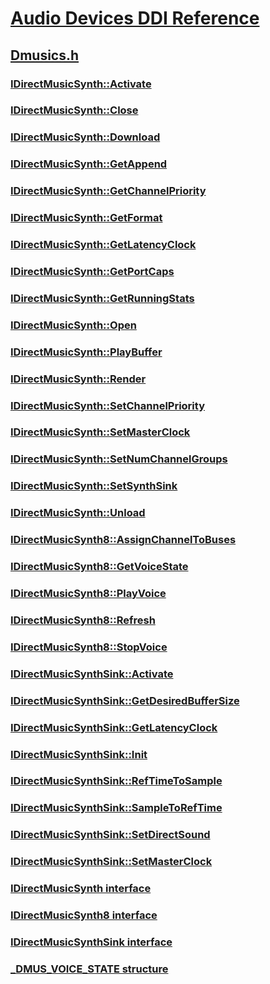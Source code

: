 # [Audio Devices DDI Reference](../_audio/index.md)
## [Dmusics.h](index.md)
### [IDirectMusicSynth::Activate](../dmusics/nf-dmusics-idirectmusicsynth-activate.md)
### [IDirectMusicSynth::Close](../dmusics/nf-dmusics-idirectmusicsynth-close.md)
### [IDirectMusicSynth::Download](../dmusics/nf-dmusics-idirectmusicsynth-download.md)
### [IDirectMusicSynth::GetAppend](../dmusics/nf-dmusics-idirectmusicsynth-getappend.md)
### [IDirectMusicSynth::GetChannelPriority](../dmusics/nf-dmusics-idirectmusicsynth-getchannelpriority.md)
### [IDirectMusicSynth::GetFormat](../dmusics/nf-dmusics-idirectmusicsynth-getformat.md)
### [IDirectMusicSynth::GetLatencyClock](../dmusics/nf-dmusics-idirectmusicsynth-getlatencyclock.md)
### [IDirectMusicSynth::GetPortCaps](../dmusics/nf-dmusics-idirectmusicsynth-getportcaps.md)
### [IDirectMusicSynth::GetRunningStats](../dmusics/nf-dmusics-idirectmusicsynth-getrunningstats.md)
### [IDirectMusicSynth::Open](../dmusics/nf-dmusics-idirectmusicsynth-open.md)
### [IDirectMusicSynth::PlayBuffer](../dmusics/nf-dmusics-idirectmusicsynth-playbuffer.md)
### [IDirectMusicSynth::Render](../dmusics/nf-dmusics-idirectmusicsynth-render.md)
### [IDirectMusicSynth::SetChannelPriority](../dmusics/nf-dmusics-idirectmusicsynth-setchannelpriority.md)
### [IDirectMusicSynth::SetMasterClock](../dmusics/nf-dmusics-idirectmusicsynth-setmasterclock.md)
### [IDirectMusicSynth::SetNumChannelGroups](../dmusics/nf-dmusics-idirectmusicsynth-setnumchannelgroups.md)
### [IDirectMusicSynth::SetSynthSink](../dmusics/nf-dmusics-idirectmusicsynth-setsynthsink.md)
### [IDirectMusicSynth::Unload](../dmusics/nf-dmusics-idirectmusicsynth-unload.md)
### [IDirectMusicSynth8::AssignChannelToBuses](../dmusics/nf-dmusics-idirectmusicsynth8-assignchanneltobuses.md)
### [IDirectMusicSynth8::GetVoiceState](../dmusics/nf-dmusics-idirectmusicsynth8-getvoicestate.md)
### [IDirectMusicSynth8::PlayVoice](../dmusics/nf-dmusics-idirectmusicsynth8-playvoice.md)
### [IDirectMusicSynth8::Refresh](../dmusics/nf-dmusics-idirectmusicsynth8-refresh.md)
### [IDirectMusicSynth8::StopVoice](../dmusics/nf-dmusics-idirectmusicsynth8-stopvoice.md)
### [IDirectMusicSynthSink::Activate](../dmusics/nf-dmusics-idirectmusicsynthsink-activate.md)
### [IDirectMusicSynthSink::GetDesiredBufferSize](../dmusics/nf-dmusics-idirectmusicsynthsink-getdesiredbuffersize.md)
### [IDirectMusicSynthSink::GetLatencyClock](../dmusics/nf-dmusics-idirectmusicsynthsink-getlatencyclock.md)
### [IDirectMusicSynthSink::Init](../dmusics/nf-dmusics-idirectmusicsynthsink-init.md)
### [IDirectMusicSynthSink::RefTimeToSample](../dmusics/nf-dmusics-idirectmusicsynthsink-reftimetosample.md)
### [IDirectMusicSynthSink::SampleToRefTime](../dmusics/nf-dmusics-idirectmusicsynthsink-sampletoreftime.md)
### [IDirectMusicSynthSink::SetDirectSound](../dmusics/nf-dmusics-idirectmusicsynthsink-setdirectsound.md)
### [IDirectMusicSynthSink::SetMasterClock](../dmusics/nf-dmusics-idirectmusicsynthsink-setmasterclock.md)
### [IDirectMusicSynth interface](../dmusics/nn-dmusics-idirectmusicsynth.md)
### [IDirectMusicSynth8 interface](../dmusics/nn-dmusics-idirectmusicsynth8.md)
### [IDirectMusicSynthSink interface](../dmusics/nn-dmusics-idirectmusicsynthsink.md)
### [_DMUS_VOICE_STATE structure](../dmusics/ns-dmusics-_dmus_voice_state.md)
